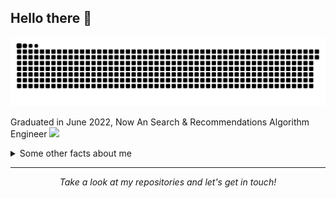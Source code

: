## Hello there 👋

![](https://github.com/yearing1017/yearing1017/blob/master/github-contribution-grid-snake.svg)

Graduated in June 2022, Now An Search & Recommendations Algorithm Engineer
<img src="https://media.giphy.com/media/WUlplcMpOCEmTGBtBW/giphy.gif" width="30"> 
</em> 

<details>
  <summary>Some other facts about me</summary>
  <br>

<p align="center">
<img align="center" src="https://github-readme-stats.vercel.app/api/top-langs/?username=yearing1017&hide_langs_below=1&theme=default&line_height=27&layout=compact" />
<img align="center" src="https://github-readme-stats.vercel.app/api?username=yearing1017&show_icons=true&count_private=true&include_all_commits=true&line_height=21" alt="halfrost's Github Stats" />
</p>

</details>
  
<hr>
<p align="center">
  <i>Take a look at my repositories and let's get in touch!</i>
</p>


